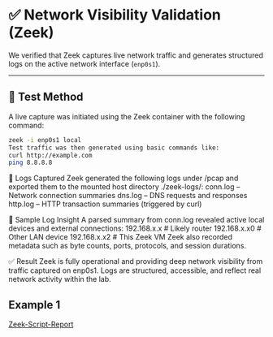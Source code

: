 # ✅ Network Visibility Validation (Zeek)

We verified that Zeek captures live network traffic and generates structured logs on the active network interface (`enp0s1`).

---

## 🔎 Test Method

A live capture was initiated using the Zeek container with the following command:

```bash
zeek -i enp0s1 local
Test traffic was then generated using basic commands like:
curl http://example.com
ping 8.8.8.8
```

📁 Logs Captured
Zeek generated the following logs under /pcap and exported them to the mounted host directory ./zeek-logs/:
  conn.log – Network connection summaries
  dns.log – DNS requests and responses
  http.log – HTTP transaction summaries (triggered by curl)

🧠 Sample Log Insight
A parsed summary from conn.log revealed active local devices and external connections:
192.168.x.x      # Likely router
192.168.x.x0     # Other LAN device
192.168.x.x2     # This Zeek VM
Zeek also recorded metadata such as byte counts, ports, protocols, and session durations.

✅ Result
Zeek is fully operational and providing deep network visibility from traffic captured on enp0s1.
Logs are structured, accessible, and reflect real network activity within the lab.

## Example 1
[Zeek-Script-Report](zeek_report_summary.md)

